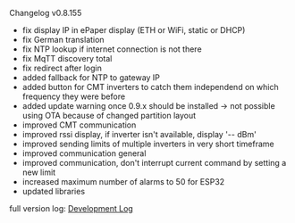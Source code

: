 Changelog v0.8.155

* fix display IP in ePaper display (ETH or WiFi, static or DHCP)
* fix German translation
* fix NTP lookup if internet connection is not there
* fix MqTT discovery total
* fix redirect after login
* added fallback for NTP to gateway IP
* added button for CMT inverters to catch them independend on which frequency they were before
* added update warning once 0.9.x should be installed -> not possible using OTA because of changed partition layout
* improved CMT communication
* improved rssi display, if inverter isn't available, display '-- dBm'
* improved sending limits of multiple inverters in very short timeframe
* improved communication general
* improved communication, don't interrupt current command by setting a new limit
* increased maximum number of alarms to 50 for ESP32
* updated libraries

full version log: [Development Log](https://github.com/lumapu/ahoy/blob/development03/src/CHANGES.md)
